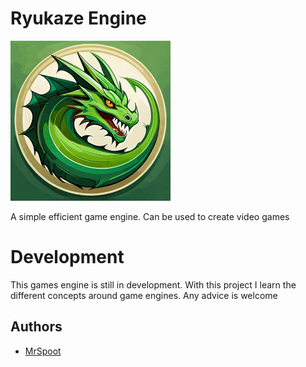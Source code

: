 # Ryukaze Engine

![Logo](https://github.com/MrSpoot/RyukazeEngine/blob/master/logo.png)

A simple efficient game engine. Can be used to create video games

# Development
This games engine is still in development. With this project I learn the different concepts around game engines.
Any advice is welcome


## Authors

- [MrSpoot](https://www.github.com/MrSpoot)

